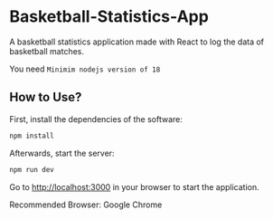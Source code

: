 # Basketball-Statistics-App
A basketball statistics application made with React to log the data of basketball matches.

You need `Minimim nodejs version of 18`

## How to Use?

First, install the dependencies of the software:

```bash
npm install
```

Afterwards, start the server:

```bash
npm run dev
```

Go to [http://localhost:3000](http://localhost:3000) in your browser to start the application.

Recommended Browser: Google Chrome
